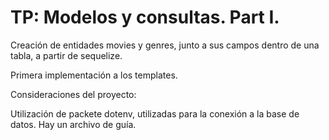 #  TP: Modelos y consultas. Part I.

Creación de entidades movies y genres, junto a sus campos dentro de una tabla,  a partir de sequelize.

Primera implementación a los templates.

Consideraciones del proyecto:

Utilización de packete dotenv, utilizadas para la conexión a la base de datos.
Hay un archivo de guía.